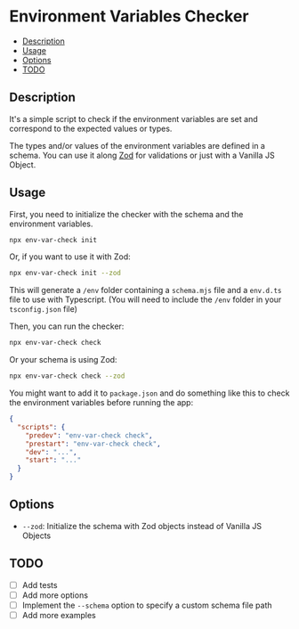 # Environment Variables Checker

- [Description](#description)
- [Usage](#usage)
- [Options](#options)
- [TODO](#todo)

## Description
It's a simple script to check if the environment variables are set and correspond to the expected values or types.

The types and/or values of the environment variables are defined in a schema. You can use it along [Zod](https://zod.dev/) for validations or just with a Vanilla JS Object.

## Usage
First, you need to initialize the checker with the schema and the environment variables.

```bash
npx env-var-check init
```
Or, if you want to use it with Zod:
```bash
npx env-var-check init --zod
```

This will generate a `/env` folder containing a `schema.mjs` file and a `env.d.ts` file to use with Typescript. (You will need to include the `/env` folder in your `tsconfig.json` file)

Then, you can run the checker:
```bash
npx env-var-check check 
```
Or your schema is using Zod:
```bash
npx env-var-check check --zod
```

You might want to add it to `package.json` and do something like this to check the environment variables before running the app:
```json
{
  "scripts": {
    "predev": "env-var-check check",
    "prestart": "env-var-check check",
    "dev": "...",
    "start": "..."
  }
}
```

## Options
- `--zod`: Initialize the schema with Zod objects instead of Vanilla JS Objects

## TODO
- [ ] Add tests
- [ ] Add more options
- [ ] Implement the `--schema` option to specify a custom schema file path
- [ ] Add more examples